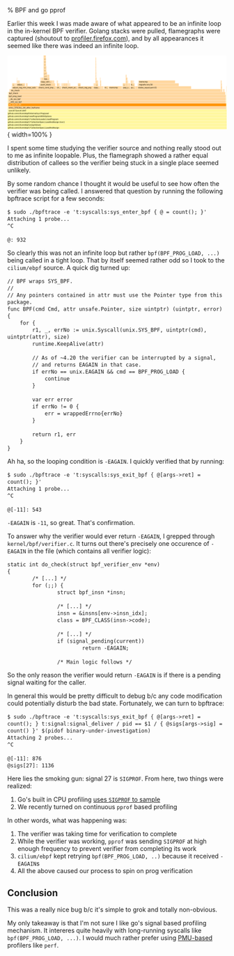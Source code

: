 % BPF and go pprof

Earlier this week I was made aware of what appeared to be an infinite loop in
the in-kernel BPF verifier. Golang stacks were pulled, flamegraphs were
captured (shoutout to [profiler.firefox.com][2]), and by all appearances it
seemed like there was indeed an infinite loop.

![](../examples/bpf-go-pprof/flamegraph.png){ width=100% }

I spent some time studying the verifier source and nothing really stood out to
me as infinite loopable. Plus, the flamegraph showed a rather equal
distribution of callees so the verifier being stuck in a single place seemed
unlikely.

By some random chance I thought it would be useful to see how often the
verifier was being called. I answered that question by running the following
bpftrace script for a few seconds:

```
$ sudo ./bpftrace -e 't:syscalls:sys_enter_bpf { @ = count(); }'
Attaching 1 probe...
^C

@: 932
```

So clearly this was not an infinite loop but rather `bpf(BPF_PROG_LOAD, ...)`
being called in a tight loop. That by itself seemed rather odd so I took to the
`cilium/ebpf` source. A quick dig turned up:


``` {#function .go .numberLines startFrom="16"}
// BPF wraps SYS_BPF.
//
// Any pointers contained in attr must use the Pointer type from this package.
func BPF(cmd Cmd, attr unsafe.Pointer, size uintptr) (uintptr, error) {
	for {
		r1, _, errNo := unix.Syscall(unix.SYS_BPF, uintptr(cmd), uintptr(attr), size)
		runtime.KeepAlive(attr)

		// As of ~4.20 the verifier can be interrupted by a signal,
		// and returns EAGAIN in that case.
		if errNo == unix.EAGAIN && cmd == BPF_PROG_LOAD {
			continue
		}

		var err error
		if errNo != 0 {
			err = wrappedErrno{errNo}
		}

		return r1, err
	}
}
```

Ah ha, so the looping condition is `-EAGAIN`. I quickly verified that by
running:

```
$ sudo ./bpftrace -e 't:syscalls:sys_exit_bpf { @[args->ret] = count(); }'
Attaching 1 probe...
^C

@[-11]: 543
```

`-EAGAIN` is `-11`, so great. That's confirmation.


To answer why the verifier would ever return `-EAGAIN`, I grepped through
`kernel/bpf/verifier.c`. It turns out there's precisely one occurence of
`-EAGAIN` in the file (which contains all verifier logic):


``` {#function .c .numberLines startFrom="12089"}
static int do_check(struct bpf_verifier_env *env)
{
        /* [...] */
        for (;;) {
                struct bpf_insn *insn;

                /* [...] */
                insn = &insns[env->insn_idx];
                class = BPF_CLASS(insn->code);

                /* [...] */
                if (signal_pending(current))
                        return -EAGAIN;

                /* Main logic follows */
```

So the only reason the verifier would return `-EAGAIN` is if there is a pending
signal waiting for the caller.

In general this would be pretty difficult to debug b/c any code modification
could potentially disturb the bad state. Fortunately, we can turn to bpftrace:

```
$ sudo ./bpftrace -e 't:syscalls:sys_exit_bpf { @[args->ret] = count(); } t:signal:signal_deliver / pid == $1 / { @sigs[args->sig] = count() }' $(pidof binary-under-investigation)
Attaching 2 probes...
^C

@[-11]: 876
@sigs[27]: 1136
```

Here lies the smoking gun: signal 27 is `SIGPROF`. From here, two things
were realized:

1. Go's built in CPU profiling [uses `SIGPROF` to sample][0]
1. We recently turned on continuous `pprof` based profiling

In other words, what was happening was:

1. The verifier was taking time for verification to complete
1. While the verifier was working, `pprof` was sending `SIGPROF` at high enough
  frequency to prevent verifier from completing its work
1. `cilium/ebpf` kept retrying `bpf(BPF_PROG_LOAD, ..)` because it received
  `-EAGAIN`s
1. All the above caused our process to spin on prog verification

## Conclusion

This was a really nice bug b/c it's simple to grok and totally non-obvious.

My only takeaway is that I'm not sure I like go's signal based profiling
mechanism.  It intereres quite heavily with long-running syscalls like
`bpf(BPF_PROG_LOAD, ...)`.  I would much rather prefer using [PMU-based][1]
profilers like `perf`.


[0]: https://cs.opensource.google/go/go/+/refs/tags/go1.19.1:src/runtime/pprof/pprof.go;l=755
[1]: https://easyperf.net/blog/2018/06/01/PMU-counters-and-profiling-basics
[2]: https://profiler.firefox.com/
